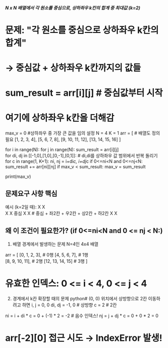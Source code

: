 ##### N x N 배열에서 각 원소를 중심으로, 상하좌우 k칸의 합계 중 최대값 (k=2)
# 문제: "각 원소를 중심으로 상하좌우 k칸의 합계"
# → 중심값 + 상하좌우 k칸까지의 값들

# sum_result = arr[i][j]  # 중심값부터 시작
# 여기에 상하좌우 k칸을 더해감

max_v = 0   #상하좌우 중 가장 큰 값을 임의 설정
N = 4
K = 1
arr = [         # 배열도 정의 필요
    [1, 2, 3, 4],
    [5, 6, 7, 8], 
    [9, 10, 11, 12],
    [13, 14, 15, 16]
]

for i in range(N):
    for j in range(N):
        sum_result = arr[i][j]   
        for di, dj in [[-1,0],[1,0],[0,-1],[0,1]]: # di,di를 상하좌우 값 범위에서 반복 돌리기
            for c in range(1, K+1):
                ni, nj = i+di*c, i+dj*c
                if 0<=ni<N and 0<=nj<N:
                    sum_result += arr[ni][nj]
        if max_v < sum_result:
            max_v = sum_result

print(max_v)      


## 문제요구 사항 핵심
예시 (k=2일 때):
    X
    X  
X X 중심 X X  # 중심 + 좌2칸 + 우2칸 + 상2칸 + 하2칸
    X
    X

## 왜 이 조건이 필요한가? (if 0<=ni<N and 0 <= nj < N:)
1. 배열 경계에서 발생하는 문제
N=4인 4x4 배열

arr = [
    [0, 1, 2, 3],    # 0행
    [4, 5, 6, 7],    # 1행  
    [8, 9, 10, 11],  # 2행
    [12, 13, 14, 15] # 3행
]

# 유효한 인덱스: 0 <= i < 4, 0 <= j < 4
2. 경계에서 k칸 확장할 때의 문제
python# (0, 0) 위치에서 상방향으로 2칸 이동하려고 하면
i, j = 0, 0
di, dj = -1, 0  # 상방향
c = 2           # 2칸

ni = i + di * c = 0 + (-1) * 2 = -2  # 음수 인덱스!
nj = j + dj * c = 0 + 0 * 2 = 0

# arr[-2][0] 접근 시도 → IndexError 발생!